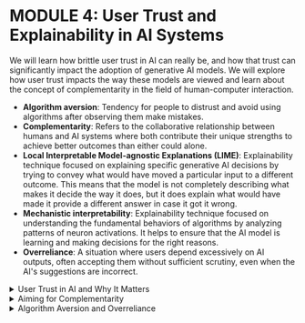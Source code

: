 # MODULE 4: User Trust and Explainability in AI Systems
We will learn how brittle user trust in AI can really be, and how that trust can significantly impact the adoption of generative AI models. We will explore how user trust impacts the way these models are viewed and learn about the concept of complementarity in the field of human-computer interaction.

- **Algorithm aversion**: Tendency for people to distrust and avoid using algorithms after observing them make mistakes.  
- **Complementarity**: Refers to the collaborative relationship between humans and AI systems where both contribute their unique strengths to achieve better outcomes than either could alone.  
- **Local Interpretable Model-agnostic Explanations (LIME)**: Explainability technique focused on explaining specific generative AI decisions by trying to convey what would have moved a particular input to a different outcome. This means that the model is not completely describing what makes it decide the way it does, but it does explain what would have made it provide a different answer in case it got it wrong.  
- **Mechanistic interpretability**: Explainability technique focused on understanding the fundamental behaviors of algorithms by analyzing patterns of neuron activations. It helps to ensure that the AI model is learning and making decisions for the right reasons.  
- **Overreliance**: A situation where users depend excessively on AI outputs, often accepting them without sufficient scrutiny, even when the AI's suggestions are incorrect.  

<details>
  <summary>User Trust in AI and Why It Matters</summary>

  ### The Importance of User Trust in AI
  -  designers need to identify those situations 
     - **where artificial intelligence should be responsible for making certain actions easy (accelerators)** 
     - **where it should double check the person's actions (verifiers)**
     - **where it should lay out a set of options (design galleries)**
     - **where the AI should act without any human intervention at all**
        - For example, we would not want humans in charge of deploying a vehicle’s airbag. This should be an automated task instead. 
        - Whereas when wording an email, you'd certainly want to be able to make final edits before sending to a recipient.
            - To achieve complementarity, we need to focus on situations where there is a legitimate possibility that a human-in-the-loop (or AI-in-the-loop) design can yield benefits. Airbags don't fit. But, code development and strategic decision making might.

- **How do we design AI systems that project clearly what they can and can't do, so that people retain trust in them?**

nonthreatening AI is trusted better: it's that the AI projected a level of competence and importance that was aligned with the level of trust that doctors were willing to place in the AI.


</details>


<details>
  <summary>Aiming for Complementarity</summary>

### The Reality: a Wash
### Algorithm Aversion
### Overreliance
</details>



<details>
  <summary>Algorithm Aversion and Overreliance</summary>

### Explainability Techniques
### Simplifying the Model
### Mechanistic Interpretability
### The Explainability Dilemma
</details>
